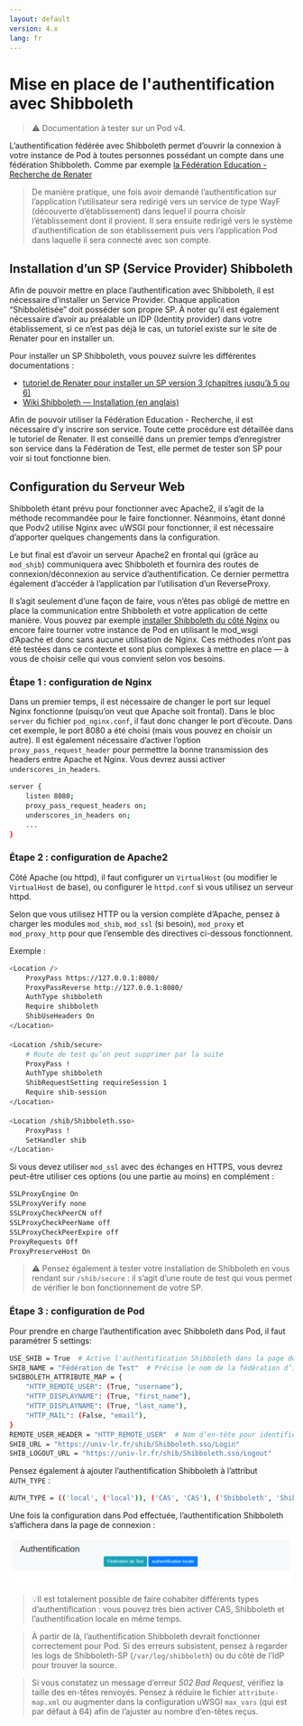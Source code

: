 ```yaml
---
layout: default
version: 4.x
lang: fr
---
```


# Mise en place de l'authentification avec Shibboleth

> ⚠️ Documentation à tester sur un Pod v4.

L’authentification fédérée avec Shibboleth permet d’ouvrir la connexion à votre instance de Pod à toutes personnes possédant un compte dans une fédération Shibboleth. Comme par exemple [la Fédération Education - Recherche de Renater](services.renater.fr)

> De manière pratique, une fois avoir demandé l’authentification sur l’application l’utilisateur sera redirigé vers un service de type WayF (découverte d’établissement) dans lequel il pourra choisir l’établissement dont il provient. Il sera ensuite redirigé vers le système d’authentification de son établissement puis vers l’application Pod dans laquelle il sera connecté avec son compte.

## Installation d’un SP (Service Provider) Shibboleth

Afin de pouvoir mettre en place l’authentification avec Shibboleth, il est nécessaire d’installer un Service Provider. Chaque application “Shibbolétisée” doit posséder son propre SP. À noter qu’il est également nécessaire d’avoir au préalable un IDP (Identity provider) dans votre établissement, si ce n’est pas déjà le cas, un tutoriel existe sur le site de Renater pour en installer un.

Pour installer un SP Shibboleth, vous pouvez suivre les différentes documentations :

* [tutoriel de Renater pour installer un SP version 3 (chapitres jusqu’à 5 ou 6)](https://services.renater.fr/federation/documentation/guides-installation/sp3/chap01)
* [Wiki Shibboleth — Installation (en anglais)](https://wiki.shibboleth.net/confluence/display/SP3/Installation)

Afin de pouvoir utiliser la Fédération Education - Recherche, il est nécessaire d’y inscrire son service. Toute cette procédure est détaillée dans le tutoriel de Renater. Il est conseillé dans un premier temps d’enregistrer son service dans la Fédération de Test, elle permet de tester son SP pour voir si tout fonctionne bien.

## Configuration du Serveur Web

Shibboleth étant prévu pour fonctionner avec Apache2, il s’agit de la méthode recommandée pour le faire fonctionner. Néanmoins, étant donné que Podv2 utilise Nginx avec uWSGI pour fonctionner, il est nécessaire d’apporter quelques changements dans la configuration.

Le but final est d’avoir un serveur Apache2 en frontal qui (grâce au `mod_shib`) communiquera avec Shibboleth et fournira des routes de connexion/déconnexion au service d’authentification. Ce dernier permettra également d’accéder à l’application par l’utilisation d’un ReverseProxy.

Il s’agit seulement d’une façon de faire, vous n’êtes pas obligé de mettre en place la communication entre Shibboleth et votre application de cette manière. Vous pouvez par exemple [installer Shibboleth du côté Nginx](https://wiki.shibboleth.net) ou encore faire tourner votre instance de Pod en utilisant le mod_wsgi d’Apache et donc sans aucune utilisation de Nginx. Ces méthodes n’ont pas été testées dans ce contexte et sont plus complexes à mettre en place — à vous de choisir celle qui vous convient selon vos besoins.

### Étape 1 : configuration de Nginx

Dans un premier temps, il est nécessaire de changer le port sur lequel Nginx fonctionne (puisqu’on veut que Apache soit frontal). Dans le bloc `server` du fichier `pod_nginx.conf`, il faut donc changer le port d’écoute. Dans cet exemple, le port 8080 a été choisi (mais vous pouvez en choisir un autre). Il est également nécessaire d’activer l’option `proxy_pass_request_header` pour permettre la bonne transmission des headers entre Apache et Nginx. Vous devrez aussi activer `underscores_in_headers`.

```bash
server {
    listen 8080;
    proxy_pass_request_headers on;
    underscores_in_headers on;
    ...
}
```

### Étape 2 : configuration de Apache2

Côté Apache (ou httpd), il faut configurer un `VirtualHost` (ou modifier le `VirtualHost` de base), ou configurer le `httpd.conf` si vous utilisez un serveur httpd.

Selon que vous utilisez HTTP ou la version complète d’Apache, pensez à charger les modules `mod_shib`, `mod_ssl` (si besoin), `mod_proxy` et `mod_proxy_http` pour que l’ensemble des directives ci-dessous fonctionnent.

Exemple :

```bash
<Location />
    ProxyPass https://127.0.0.1:8080/
    ProxyPassReverse http://127.0.0.1:8080/
    AuthType shibboleth
    Require shibboleth
    ShibUseHeaders On
</Location>

<Location /shib/secure>
    # Route de test qu’on peut supprimer par la suite
    ProxyPass !
    AuthType shibboleth
    ShibRequestSetting requireSession 1
    Require shib-session
</Location>

<Location /shib/Shibboleth.sso>
    ProxyPass !
    SetHandler shib
</Location>
```

Si vous devez utiliser `mod_ssl` avec des échanges en HTTPS, vous devrez peut-être utiliser ces options (ou une partie au moins) en complément :

```bash
SSLProxyEngine On
SSLProxyVerify none
SSLProxyCheckPeerCN off
SSLProxyCheckPeerName off
SSLProxyCheckPeerExpire off
ProxyRequests Off
ProxyPreserveHost On
```

> ⚠️ Pensez également à tester votre installation de Shibboleth en vous rendant sur `/shib/secure` : il s’agit d’une route de test qui vous permet de vérifier le bon fonctionnement de votre SP.

### Étape 3 : configuration de Pod

Pour prendre en charge l’authentification avec Shibboleth dans Pod, il faut paramétrer 5 settings:

```bash
USE_SHIB = True  # Active l'authentification Shibboleth dans la page de connexion
SHIB_NAME = "Fédération de Test"  # Précise le nom de la fédération d’identité qui sera affichée
SHIBBOLETH_ATTRIBUTE_MAP = {
    "HTTP_REMOTE_USER": (True, "username"),
    "HTTP_DISPLAYNAME": (True, "first_name"),
    "HTTP_DISPLAYNAME": (True, "last_name"),
    "HTTP_MAIL": (False, "email"),
}
REMOTE_USER_HEADER = "HTTP_REMOTE_USER"  # Nom d’en-tête pour identifier l’utilisateur connecté
SHIB_URL = "https://univ-lr.fr/shib/Shibboleth.sso/Login"
SHIB_LOGOUT_URL = "https://univ-lr.fr/shib/Shibboleth.sso/Logout"
```

Pensez également à ajouter l’authentification Shibboleth à l’attribut `AUTH_TYPE` :

```bash
AUTH_TYPE = (('local', ('local')), ('CAS', 'CAS'), ('Shibboleth', 'Shibboleth'))
```

Une fois la configuration dans Pod effectuée, l’authentification Shibboleth s’affichera dans la page de connexion :

![Authentification Shibboleth](shibboleth_screens/shibboleth1.png)

>💡Il est totalement possible de faire cohabiter différents types d’authentification : vous pouvez très bien activer CAS, Shibboleth et l’authentification locale en même temps.

> À partir de là, l’authentification Shibboleth devrait fonctionner correctement pour Pod. Si des erreurs subsistent, pensez à regarder les logs de Shibboleth-SP (`/var/log/shibboleth`) ou du côté de l’IdP pour trouver la source.

> Si vous constatez un message d’erreur *502 Bad Request*, vérifiez la taille des en-têtes renvoyés. Pensez à réduire le fichier `attribute-map.xml` ou augmenter dans la configuration uWSGI `max_vars` (qui est par défaut à 64) afin de l’ajuster au nombre d’en-têtes reçus.

